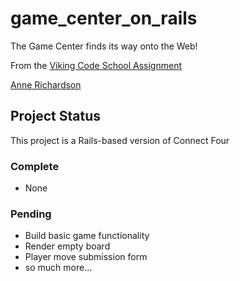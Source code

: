 game_center_on_rails
====================

The Game Center finds its way onto the Web!

From the [Viking Code School Assignment](https://www.vikingcodeschool.com/dashboard#/intro-to-rails-and-deployment/connect-four-on-rails-optional)

[Anne Richardson](https://github.com/lortza)

## Project Status

This project is a Rails-based version of Connect Four

### Complete

- None

### Pending

- Build basic game functionality
- Render empty board
- Player move submission form
- so much more...